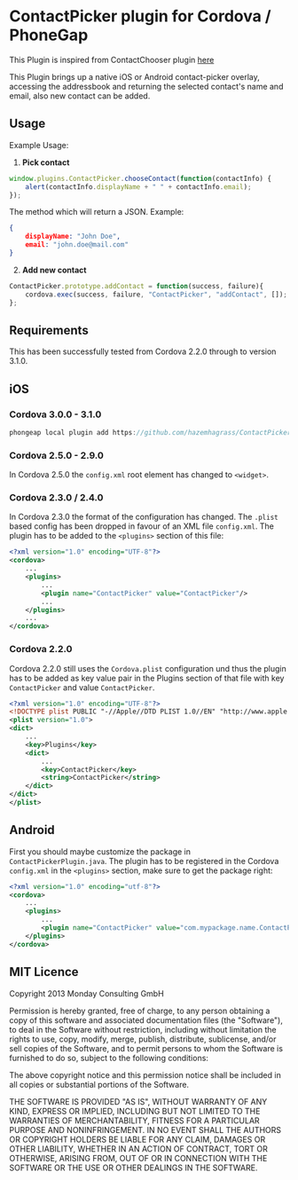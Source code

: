 # ContactPicker plugin for Cordova / PhoneGap

This Plugin is inspired from ContactChooser plugin [here](https://github.com/monday-consulting/ContactChooser)

This Plugin brings up a native iOS or Android contact-picker overlay, accessing the addressbook and returning the selected contact's name and email, also new contact can be added.
## Usage

Example Usage: 

1. **Pick contact**

```js
window.plugins.ContactPicker.chooseContact(function(contactInfo) {
    alert(contactInfo.displayName + " " + contactInfo.email);
});
```

The method which will return a JSON. Example:

```json
{
    displayName: "John Doe",
    email: "john.doe@mail.com"
}
```
2. **Add new contact**

```js
ContactPicker.prototype.addContact = function(success, failure){
    cordova.exec(success, failure, "ContactPicker", "addContact", []);
};
```

## Requirements

This has been successfully tested from Cordova 2.2.0 through to version 3.1.0.

## iOS
### Cordova 3.0.0 - 3.1.0

```js
phongeap local plugin add https://github.com/hazemhagrass/ContactPicker
```

### Cordova 2.5.0 - 2.9.0
In Cordova 2.5.0 the `config.xml` root element has changed to `<widget>`.

### Cordova 2.3.0 / 2.4.0
In Cordova 2.3.0 the format of the configuration has changed. The `.plist` based config has been dropped in favour of an XML file `config.xml`. The plugin has to be added to the `<plugins>` section of this file:

```xml
<?xml version="1.0" encoding="UTF-8"?>
<cordova>
    ...
	<plugins>
    	...
	    <plugin name="ContactPicker" value="ContactPicker"/>
		...
    </plugins>
	...
</cordova>
```

### Cordova 2.2.0

Cordova 2.2.0 still uses the `Cordova.plist` configuration und thus the plugin has to be added as key value pair in the Plugins section of that file with key `ContactPicker` and value `ContactPicker`.

```xml
<?xml version="1.0" encoding="UTF-8"?>
<!DOCTYPE plist PUBLIC "-//Apple//DTD PLIST 1.0//EN" "http://www.apple.com/DTDs/PropertyList-1.0.dtd">
<plist version="1.0">
<dict>
	... 
	<key>Plugins</key>
	<dict>
		...
		<key>ContactPicker</key>
		<string>ContactPicker</string>
	</dict>
</dict>
</plist>
```

## Android

First you should maybe customize the package in `ContactPickerPlugin.java`. The plugin has to be registered in the Cordova `config.xml` in the `<plugins>` section, make sure to get the package right:

```xml
<?xml version="1.0" encoding="utf-8"?>
<cordova>
    ...
    <plugins>
        ...
        <plugin name="ContactPicker" value="com.mypackage.name.ContactPickerPlugin" />
    </plugins>
</cordova>
```

## MIT Licence

Copyright 2013 Monday Consulting GmbH

Permission is hereby granted, free of charge, to any person obtaining
a copy of this software and associated documentation files (the
"Software"), to deal in the Software without restriction, including
without limitation the rights to use, copy, modify, merge, publish,
distribute, sublicense, and/or sell copies of the Software, and to
permit persons to whom the Software is furnished to do so, subject to
the following conditions:

The above copyright notice and this permission notice shall be
included in all copies or substantial portions of the Software.

THE SOFTWARE IS PROVIDED "AS IS", WITHOUT WARRANTY OF ANY KIND,
EXPRESS OR IMPLIED, INCLUDING BUT NOT LIMITED TO THE WARRANTIES OF
MERCHANTABILITY, FITNESS FOR A PARTICULAR PURPOSE AND
NONINFRINGEMENT. IN NO EVENT SHALL THE AUTHORS OR COPYRIGHT HOLDERS BE
LIABLE FOR ANY CLAIM, DAMAGES OR OTHER LIABILITY, WHETHER IN AN ACTION
OF CONTRACT, TORT OR OTHERWISE, ARISING FROM, OUT OF OR IN CONNECTION
WITH THE SOFTWARE OR THE USE OR OTHER DEALINGS IN THE SOFTWARE.
